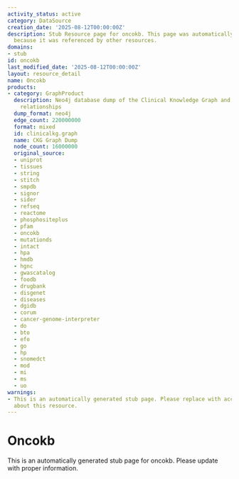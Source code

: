 ```yaml
---
activity_status: active
category: DataSource
creation_date: '2025-08-12T00:00:00Z'
description: Stub Resource page for oncokb. This page was automatically generated
  because it was referenced by other resources.
domains:
- stub
id: oncokb
last_modified_date: '2025-08-12T00:00:00Z'
layout: resource_detail
name: Oncokb
products:
- category: GraphProduct
  description: Neo4j database dump of the Clinical Knowledge Graph and additional
    relationships
  dump_format: neo4j
  edge_count: 220000000
  format: mixed
  id: clinicalkg.graph
  name: CKG Graph Dump
  node_count: 16000000
  original_source:
  - uniprot
  - tissues
  - string
  - stitch
  - smpdb
  - signor
  - sider
  - refseq
  - reactome
  - phosphositeplus
  - pfam
  - oncokb
  - mutationds
  - intact
  - hpa
  - hmdb
  - hgnc
  - gwascatalog
  - foodb
  - drugbank
  - disgenet
  - diseases
  - dgidb
  - corum
  - cancer-genome-interpreter
  - do
  - bto
  - efo
  - go
  - hp
  - snomedct
  - mod
  - mi
  - ms
  - uo
warnings:
- This is an automatically generated stub page. Please replace with accurate information
  about this resource.
---
```

# Oncokb

This is an automatically generated stub page for oncokb. Please update with proper information.